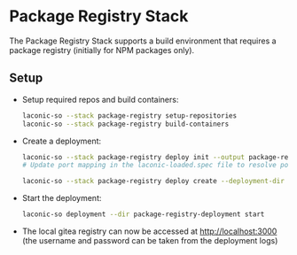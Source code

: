 # Package Registry Stack

The Package Registry Stack supports a build environment that requires a package registry (initially for NPM packages only).

## Setup

* Setup required repos and build containers:

  ```bash
  laconic-so --stack package-registry setup-repositories
  laconic-so --stack package-registry build-containers
  ```

* Create a deployment:

  ```bash
  laconic-so --stack package-registry deploy init --output package-registry-spec.yml
  # Update port mapping in the laconic-loaded.spec file to resolve port conflicts on host if any

  laconic-so --stack package-registry deploy create --deployment-dir package-registry-deployment --spec-file package-registry-spec.yml
  ```

* Start the deployment:

  ```bash
  laconic-so deployment --dir package-registry-deployment start
  ```

* The local gitea registry can now be accessed at <http://localhost:3000> (the username and password can be taken from the deployment logs)
